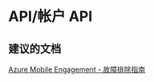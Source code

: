 <properties
    pageTitle="api/account api"
    description="API/帐户 API"
    service="microsoft.mobileengagement"
    resource="appcollections"
    authors="aashu"
    displayOrder=""
    selfHelpType="generic"
    supportTopicIds="32378671"
    resourceTags=""
    productPesIds="15658"
    cloudEnvironments="public"
/>


# API/帐户 API


## **建议的文档**
[Azure Mobile Engagement - 故障排除指南](https://azure.microsoft.com/documentation/articles/mobile-engagement-troubleshooting-guide/)



<!--HONumber=Jul16_HO4-->


